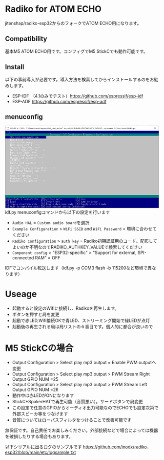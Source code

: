 # Radiko for ATOM ECHO
jitenshap/radiko-esp32からのフォークでATOM ECHO用になります。

## Compatibility
基本M5 ATOM ECHO用です。コンフィグでM5 StickCでも動作可能です。

## Install
以下の事前導入が必要です。導入方法を検索してからインストールするのをお勧めします。
- ESP-IDF　(4.1のみでテスト）https://github.com/espressif/esp-idf
- ESP-ADF https://github.com/espressif/esp-adf

## menuconfig
![png](https://github.com/inodx/radiko-esp32/blob/main/etc/screenshot1.png)
idf.py menuconfigコマンドから以下の設定を行います

- `Audio HAL` = `Custom audio board`を選択
- `Example Configuration` > `WiFi SSID` and `WiFi Password` = 環境に合わせてください
- `Radiko Configuration` > `auth key` = Radiko初期認証用のコード。配布してよいのか不明なのでRADIKO_AUTHKEY_VALUEで検索してください
- `Component config` > "ESP32-specific" > "Support for external, SPI-connected RAM" = OFF

IDFでコンパイル転送します（idf.py -p COM3 flash -b 115200など環境で異なります）

# Useage
- 起動すると設定のWifiに接続し、Radikoを再生します。
- ボタンを押すと局を変更
- 起動で赤LED,Wifi接続OKで青LED、ストリーミング開始で緑LEDが点灯
- 起動後の再生される局は局リストの６番目です。個人的に都合が良いので

# M5 StickCの場合
- Output Configuration > Select play mp3 output   = Enable PWM outputへ変更
- Output Configuration > Select play mp3 output > PWM Stream Right Output GPIO NUM =25
- Output Configuration > Select play mp3 output > PWM Stream Left Output GPIO NUM =26
- 動作中は赤LEDがONになります
- StickC+SpakerHATで再生可能（音質悪い）。サードボタンで局変更
- この設定で任意のGPIOからオーディオ出力可能なのでECHOでも設定次第で外部スピーカ等をつなげます
- 音質についてはローパスフィルタをつけることで改善可能です

無保証です。自己責任でお楽しみください。外部接続などで場合によっては機器を破損したりする場合もあります。

以下シリアルに出るログのサンプルです
https://github.com/inodx/radiko-esp32/blob/main/etc/logsample.txt

